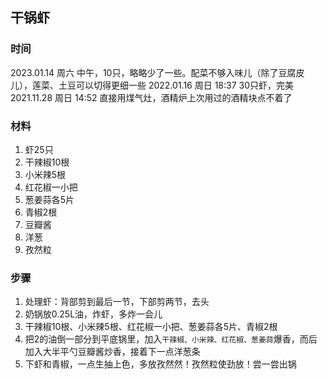 ## 干锅虾

### 时间
2023.01.14 周六 中午，10只，略略少了一些。配菜不够入味儿（除了豆腐皮儿），莲菜、土豆可以切得更细一些
2022.01.16 周日 18:37 30只虾，完美  
2021.11.28 周日 14:52 直接用煤气灶，酒精炉上次用过的酒精块点不着了

### 材料
1. 虾25只
2. 干辣椒10根
3. 小米辣5根
4. 红花椒一小把
5. 葱姜蒜各5片
6. 青椒2根
7. 豆瓣酱
8. 洋葱
9. 孜然粒

### 步骤
1. 处理虾：背部剪到最后一节，下部剪两节，去头
2. 奶锅放0.25L油，炸虾，多炸一会儿
3. 干辣椒10根、小米辣5根、红花椒一小把、葱姜蒜各5片、青椒2根
4. 把2的油倒一部分到平底锅里，加入`干辣椒、小米辣、红花椒、葱姜蒜`爆香，而后加入大半平勺豆瓣酱炒香，接着下一点洋葱条
5. 下虾和青椒，一点生抽上色，多放孜然然！孜然粒使劲放！尝一尝出锅